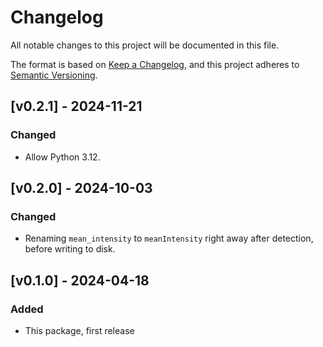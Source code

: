 # Changelog
All notable changes to this project will be documented in this file.

The format is based on [Keep a Changelog](https://keepachangelog.com/en/1.1.0/),
and this project adheres to [Semantic Versioning](https://semver.org/spec/v2.0.0.html).

## [v0.2.1] - 2024-11-21

### Changed
* Allow Python 3.12.

## [v0.2.0] - 2024-10-03

### Changed
* Renaming `mean_intensity` to `meanIntensity` right away after detection, before writing to disk.

## [v0.1.0] - 2024-04-18
 
### Added
* This package, first release
